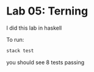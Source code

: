 # Lab 05: Terning

I did this lab in haskell

To run: 
```bash
stack test
```
you should see 8 tests passing

